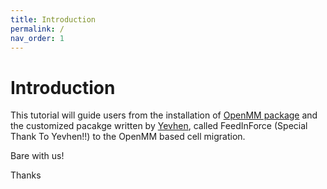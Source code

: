 ```yaml
---
title: Introduction
permalink: /
nav_order: 1
---
```


# Introduction
This tutorial will guide users from the installation of [OpenMM package](http://openmm.org/) and the customized pacakge written by [Yevhen](mailto:yevhen.cherniavskyi@ucalgary.ca), called FeedInForce (Special Thank To Yevhen!!) to the OpenMM based cell migration. 

Bare with us! 

Thanks 

